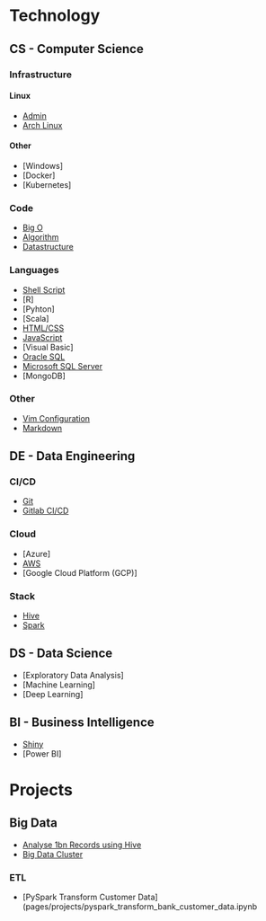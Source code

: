 # Technology

## CS - Computer Science

### Infrastructure

#### Linux

* [Admin](pages/cs/linux.html)
* [Arch Linux](pages/cs/archlinux.html)
 
#### Other

* [Windows]
* [Docker]
* [Kubernetes]

### Code

* [Big O](pages/cs/bigo.html)
* [Algorithm](pages/cs/algorithm.html)
* [Datastructure](pages/cs/datastructure.html)

### Languages

* [Shell Script](pages/cs/shellscript.md)
* [R]
* [Pyhton]
* [Scala]
* [HTML/CSS](pages/cs/html.md)
* [JavaScript](pages/cs/js.md)
* [Visual Basic]
* [Oracle SQL](pages/cs/oraclesql.md)
* [Microsoft SQL Server](pages/cs/mssql.md)
* [MongoDB]

### Other

* [Vim Configuration](pages/cs/vim.md)
* [Markdown](pages/cs/md.md)

## DE - Data Engineering

### CI/CD
* [Git](pages/de/git.md)
* [Gitlab CI/CD](pages/de/gitlab_cicd.md)

### Cloud
* [Azure]
* [AWS](pages/de/aws.md)
* [Google Cloud Platform (GCP)]

### Stack
* [Hive](pages/de/hive.md)
* [Spark](pages/de/spark.md)

## DS - Data Science

* [Exploratory Data Analysis]
* [Machine Learning]
* [Deep Learning]

## BI - Business Intelligence

* [Shiny](pages/bi/shiny.md)
* [Power BI]

# Projects

## Big Data

* [Analyse 1bn Records using Hive](pages/projects/analyse_1b_records_hive.md)
* [Big Data Cluster](pages/projects/big_data_cluster.md)

### ETL

* [PySpark Transform Customer Data](pages/projects/pyspark_transform_bank_customer_data.ipynb
